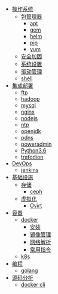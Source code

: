 - [操作系统](#%E6%93%8D%E4%BD%9C%E7%B3%BB%E7%BB%9F)
  - [包管理器](/os/package/README.md)
    - [apt](/os/package/README.md#apt)
    - [gem](/os/package/README.md#gem)
    - [helm](/os/package/README.md#helm)
    - [pip](/os/package/README.md#pip)
    - [yum](/os/package/README.md#yum)
  - [安全加固](/os/security/README.md)
  - [系统设置](/os/settings/README.md)
  - [驱动管理](/os/driver/README.md)
  - [shell](/os/shell/README.md)
- [集成部署](#%E9%9B%86%E6%88%90%E9%83%A8%E7%BD%B2)
  - [ftp](/deploy/README.md#deploy)
  - [hadoop](/deploy/README.md#hadoop)
  - [mysql](/deploy/mysql.md)
  - [nginx](/deploy/nginx.md)
  - [nodejs](/deploy/nodejs.md)
  - [ntp](/deploy/README.md#ntp)
  - [openjdk](/deploy/README.md#openjdk)
  - [pdns](/deploy/README.md#pdns)
  - [poweradmin](/deploy/README.md#poweradmin)
  - [Python3.6](/deploy/README.md#python36)
  - [trafodion](/deploy/README.md#trafodion)
- [DevOps]()
  - [jenkins](/cicd/jenkins.md)
- [基础设施](#%E5%9F%BA%E7%A1%80%E8%AE%BE%E6%96%BD)
  - [存储](#%E5%AD%98%E5%82%A8)
    - [ceph](/infrastructure/storage/ceph.md)
  - [虚拟化]()
    - [Ovirt](/infrastructure/virtaul/Ovirt.md)
- [容器](#%E5%AE%B9%E5%99%A8)
  - [docker]()
    - [安装](/container/docker/install.md)
    - [镜像管理](/container/docker/image.md)
    - [网络解析](/container/docker/network.md)
    - [常用指令](/container/docker/cmd.md)
  - [k8s](#k8s)
- [编程]()
  - [golang](/program/golang.md)
- [源码分析]()
  - [docker cli](/code/docker/cli.md)

